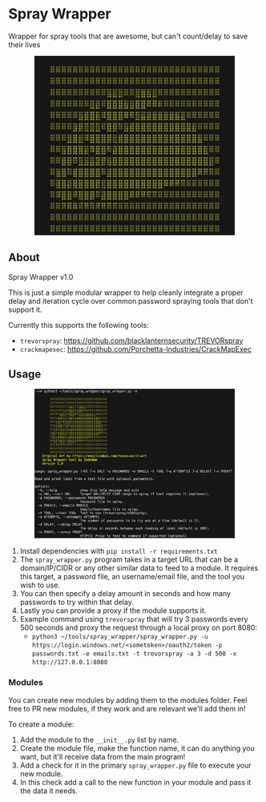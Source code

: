 # Spray Wrapper
Wrapper for spray tools that are awesome, but can't count/delay to save their lives

<p align="center">
  <img width=400px src="resources/logo.jpg" />
</p>


## About
Spray Wrapper v1.0

This is just a simple modular wrapper to help cleanly integrate a proper delay and iteration cycle over common password spraying tools that don't support it.

Currently this supports the following tools:
- `trevorspray`: https://github.com/blacklanternsecurity/TREVORspray
- `crackmapexec`: https://github.com/Porchetta-Industries/CrackMapExec


## Usage
<p align="center">
  <img width=400px src="resources/help.png" />
</p>

1. Install dependencies with `pip install -r requirements.txt`
2. The `spray_wrapper.py` program takes in a target URL that can be a domain/IP/CIDR or any other similar data to feed to a module. It requires this target, a password file, an username/email file, and the tool you wish to use.
3. You can then specify a delay amount in seconds and how many passwords to try within that delay.
4. Lastly you can provide a proxy if the module supports it.
5. Example command using `trevorspray` that will try 3 passwords every 500 seconds and proxy the request through a local proxy on port 8080:
    -  `python3 ~/tools/spray_wrapper/spray_wrapper.py -u https://login.windows.net/<sometoken>/oauth2/token -p passwords.txt -e emails.txt -t trevorspray -a 3 -d 500 -x http://127.0.0.1:8080`

### Modules
You can create new modules by adding them to the modules folder. Feel free to PR new modules, if they work and are relevant we'll add them in!

To create a module:
1. Add the module to the `__init__.py` list by name.
2. Create the module file, make the function name, it can do anything you want, but it'll receive data from the main program!
3. Add a check for it in the primary `spray_wrapper.py` file to execute your new module.
4. In this check add a call to the new function in your module and pass it the data it needs. 
